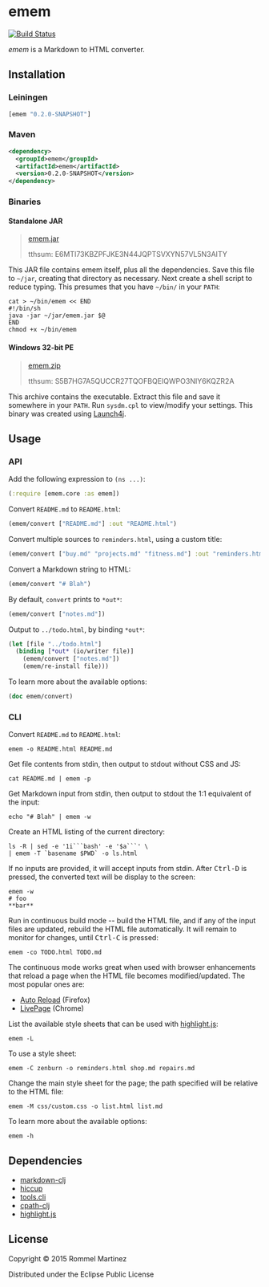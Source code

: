 emem
====

[![Build Status](https://travis-ci.org/ebzzry/emem.svg)](https://travis-ci.org/ebzzry/emem)

_emem_ is a Markdown to HTML converter.


## Installation

### Leiningen

```clojure
[emem "0.2.0-SNAPSHOT"]
```

### Maven

```xml
<dependency>
  <groupId>emem</groupId>
  <artifactId>emem</artifactId>
  <version>0.2.0-SNAPSHOT</version>
</dependency>
```

### Binaries

#### Standalone JAR

> [emem.jar](https://github.com/ebzzry/emem/releases/download/v0.2-beta/emem.jar)
>
> tthsum: E6MTI73KBZPFJKE3N44JQPTSVXYN57VL5N3AITY

This JAR file contains emem itself, plus all the dependencies. Save
this file to `~/jar`, creating that directory as necessary. Next
create a shell script to reduce typing. This presumes that you have
`~/bin/` in your `PATH`:

```console
cat > ~/bin/emem << END
#!/bin/sh
java -jar ~/jar/emem.jar $@
END
chmod +x ~/bin/emem
```

#### Windows 32-bit PE

> [emem.zip](https://github.com/ebzzry/emem/releases/download/v0.2-beta/emem.zip)
>
> tthsum: S5B7HG7A5QUCCR27TQOFBQEIQWPO3NIY6KQZR2A

This archive contains the executable. Extract this file and save it
somewhere in your `PATH`. Run `sysdm.cpl` to view/modify your
settings. This binary was created using
[Launch4j](https://fbergmann.github.io/launch4j/).


## Usage

### API

Add the following expression to `(ns ...)`:

```clojure
(:require [emem.core :as emem])
```

Convert `README.md` to `README.html`:

```clojure
(emem/convert ["README.md"] :out "README.html")
```

Convert multiple sources to `reminders.html`, using a custom title:

```clojure
(emem/convert ["buy.md" "projects.md" "fitness.md"] :out "reminders.html" :title "AAAAH!!!")
```

Convert a Markdown string to HTML:

```clojure
(emem/convert "# Blah")
```

By default, `convert` prints to `*out*`:

```clojure
(emem/convert ["notes.md"])
```

Output to `../todo.html`, by binding `*out*`:

```clojure
(let [file "../todo.html"]
  (binding [*out* (io/writer file)]
    (emem/convert ["notes.md"])
    (emem/re-install file)))
```

To learn more about the available options:

```clojure
(doc emem/convert)
```


### CLI

Convert `README.md` to `README.html`:

    emem -o README.html README.md

Get file contents from stdin, then output to stdout without CSS and JS:

    cat README.md | emem -p

Get Markdown input from stdin, then output to stdout the 1:1 equivalent
of the input:

    echo "# Blah" | emem -w

Create an HTML listing of the current directory:

    ls -R | sed -e '1i```bash' -e '$a```' \
    | emem -T `basename $PWD` -o ls.html

If no inputs are provided, it will accept inputs from stdin. After
<kbd>Ctrl-D</kbd> is pressed, the converted text will be display to
the screen:

    emem -w
    # foo
    **bar**

Run in continuous build mode -- build the HTML file, and if any of the
input files are updated, rebuild the HTML file automatically. It will
remain to monitor for changes, until <kbd>Ctrl-C</kbd> is pressed:

    emem -co TODO.html TODO.md

The continuous mode works great when used with browser enhancements
that reload a page when the HTML file becomes modified/updated. The
most popular ones are:

* [Auto Reload](https://addons.mozilla.org/en-US/firefox/addon/auto-reload/?src=api) (Firefox)
* [LivePage](https://chrome.google.com/webstore/detail/livepage/pilnojpmdoofaelbinaeodfpjheijkbh/related?hl=en) (Chrome)

List the available style sheets that can be used with [highlight.js](https://github.com/isagalaev/highlight.js):

    emem -L

To use a style sheet:

    emem -C zenburn -o reminders.html shop.md repairs.md

Change the main style sheet for the page; the path specified will be relative to the HTML file:

    emem -M css/custom.css -o list.html list.md

To learn more about the available options:

    emem -h

## Dependencies

* [markdown-clj](https://github.com/yogthos/markdown-clj)
* [hiccup](https://github.com/weavejester/hiccup)
* [tools.cli](https://github.com/clojure/tools.cli)
* [cpath-clj](https://github.com/xsc/cpath-clj)
* [highlight.js](https://github.com/isagalaev/highlight.js)


## License

Copyright © 2015 Rommel Martinez

Distributed under the Eclipse Public License
